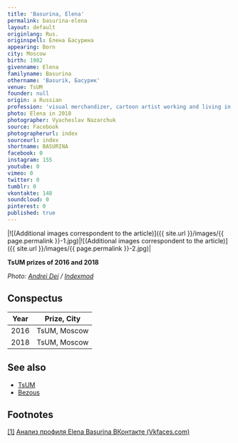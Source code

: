 ```yaml
---
title: 'Basurina, Elena'
permalink: basurina-elena
layout: default
originlang: Rus.
originspell: Елена Басурина
appearing: Born
city: Moscow
birth: 1982
givenname: Elena
familyname: Basurina
othername: 'Basurik, Басурик'
venue: TsUM
founder: null
origin: a Russian
profession: 'visual merchandizer, cartoon artist working and living in Moscow'
photo: Elena in 2018
photographer: Vyacheslav Nazarchuk
source: Facebook
photographerurl: index
sourceurl: index
shortname: BASURINA
facebook: 0
instagram: 155
youtube: 0
vimeo: 0
twitter: 0
tumblr: 0
vkontakte: 148
soundcloud: 0
pinterest: 0
published: true
---
```


|![(Additional images correspondent to the article)]({{ site.url }}/images/{{ page.permalink }}-1.jpg)|![(Additional images correspondent to the article)]({{ site.url }}/images/{{ page.permalink }}-2.jpg)|

**TsUM prizes of 2016 and 2018**

*Photo: [Andrei Dei](index) / [Indexmod](index)*

## Сonspectus

|Year|Prize, City|
|-|-|
|2016|TsUM, Moscow|
|2018|TsUM, Moscow|

## See also

+ [TsUM](index)
+ [Bezous](bezous)

## Footnotes

[[1]](#a1) <span id="f1"></span> [Анализ профиля Elena Basurina ВКонтакте (Vkfaces.com)](https://vkfaces.com/vk/user/idbasurik)
